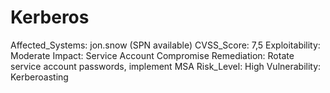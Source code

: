 # Kerberos

Affected_Systems: jon.snow (SPN available)
CVSS_Score: 7,5
Exploitability: Moderate
Impact: Service Account Compromise
Remediation: Rotate service account passwords, implement MSA
Risk_Level: High
Vulnerability: Kerberoasting